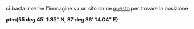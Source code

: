 ci basta inserire l'immagine su un sito come [questo](https://exif.tools) per trovare la posizione

**ptm{55 deg 45' 1.35" N, 37 deg 36' 14.04" E}**